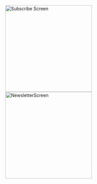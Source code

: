 
<img width="272" alt="Subscribe Screen" src="https://github.com/SpightJA/RestaurantNewsletter/assets/43256781/c60b3e1e-a738-43bf-8926-eec46d144cde">
<img width="272" alt="NewsletterScreen" src="https://github.com/SpightJA/RestaurantNewsletter/assets/43256781/9100b2bf-405e-4233-8c34-54658751cbd2">
